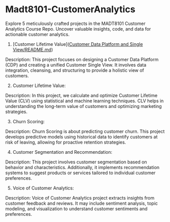 # Madt8101-CustomerAnalytics
Explore 5 meticulously crafted projects in the MADT8101 Customer Analytics Course Repo. Uncover valuable insights, code, and data for actionable customer analytics.

1. [Customer Lifetime Value]([Customer Data Platform and Single View/README.md](https://github.com/KiriwatAnantakul/Madt8101-CustomerAnalytics/blob/main/Customer%20Data%20Platform%20and%20Single%20View/README.md))

Description: This project focuses on designing a Customer Data Platform (CDP) and creating a unified Customer Single View. It involves data integration, cleansing, and structuring to provide a holistic view of customers.

2. Customer Lifetime Value:

Description: In this project, we calculate and optimize Customer Lifetime Value (CLV) using statistical and machine learning techniques. CLV helps in understanding the long-term value of customers and optimizing marketing strategies.

3. Churn Scoring:

Description: Churn Scoring is about predicting customer churn. This project develops predictive models using historical data to identify customers at risk of leaving, allowing for proactive retention strategies.

4. Customer Segmentation and Recommendation:

Description: This project involves customer segmentation based on behavior and characteristics. Additionally, it implements recommendation systems to suggest products or services tailored to individual customer preferences.

5. Voice of Customer Analytics:

Description: Voice of Customer Analytics project extracts insights from customer feedback and reviews. It may include sentiment analysis, topic modeling, and visualization to understand customer sentiments and preferences.


